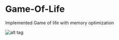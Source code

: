 # Game-Of-Life
Implemented Game of life with memory optimization


![alt tag](http://i.imgur.com/7uZckVq.gif)
